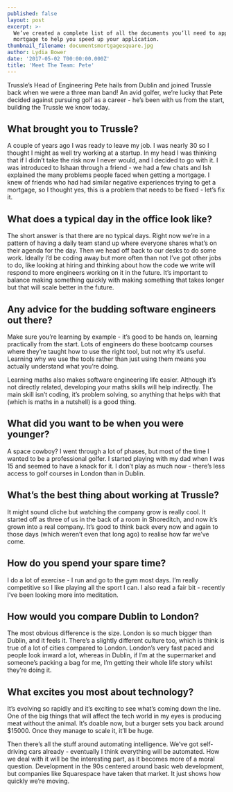 ```yaml
---
published: false
layout: post
excerpt: >-
  We’ve created a complete list of all the documents you’ll need to apply for a
  mortgage to help you speed up your application.
thumbnail_filename: documentsmortgagesquare.jpg
author: Lydia Bower
date: '2017-05-02 T00:00:00.000Z'
title: 'Meet The Team: Pete'
---
```


Trussle’s Head of Engineering Pete hails from Dublin and joined Trussle back when we were a three man band! An avid golfer, we’re lucky that Pete decided against pursuing golf as a career - he’s been with us from the start, building the Trussle we know today. 

## What brought you to Trussle?
A couple of years ago I was ready to leave my job. I was nearly 30 so I thought I might as well try working at a startup. In my head I was thinking that if I didn’t take the risk now I never would, and I decided to go with it. I was introduced to Ishaan through a friend - we had a few chats and Ish explained the many problems people faced when getting a mortgage. I knew of friends who had had similar negative experiences trying to get a mortgage, so I thought yes, this is a problem that needs to be fixed - let’s fix it. 

## What does a typical day in the office look like? 
The short answer is that there are no typical days. Right now we’re in a pattern of having a daily team stand up where everyone shares what’s on their agenda for the day. Then we head off back to our desks to do some work. Ideally I’d be coding away but more often than not I’ve got other jobs to do, like looking at hiring and thinking about how the code we write will respond to more engineers working on it in the future. It’s important to balance making something quickly with making something that takes longer but that will scale better in the future. 

## Any advice for the budding software engineers out there?
Make sure you’re learning by example - it’s good to be hands on, learning practically from the start. Lots of engineers do these bootcamp courses where they’re taught how to use the right tool, but not why it’s useful. Learning why we use the tools rather than just using them means you actually understand what you’re doing. 

Learning maths also makes software engineering life easier. Although it’s not directly related, developing your maths skills will help indirectly. The main skill isn’t coding, it’s problem solving, so anything that helps with that (which is maths in a nutshell) is a good thing. 

## What did you want to be when you were younger?
A space cowboy? I went through a lot of phases, but most of the time I wanted to be a professional golfer. I started playing with my dad when I was 15 and seemed to have a knack for it. I don’t play as much now - there’s less access to golf courses in London than in Dublin.

## What’s the best thing about working at Trussle?
It might sound cliche but watching the company grow is really cool. It started off as three of us in the back of a room in Shoreditch, and now it’s grown into a real company. It’s good to think back every now and again to those days (which weren’t even that long ago) to realise how far we’ve come. 

## How do you spend your spare time?
I do a lot of exercise - I run and go to the gym most days. I’m really competitive so I like playing all the sport I can. I also read a fair bit - recently I’ve been looking more into meditation. 

## How would you compare Dublin to London?
The most obvious difference is the size. London is so much bigger than Dublin, and it feels it. There’s a slightly different culture too, which is think is true of a lot of cities compared to London. London’s very fast paced and people look inward a lot, whereas in Dublin, if I’m at the supermarket and someone’s packing a bag for me, I’m getting their whole life story whilst they’re doing it.

## What excites you most about technology?
It’s evolving so rapidly and it’s exciting to see what’s coming down the line. One of the big things that will affect the tech world in my eyes is producing meat without the animal. It’s doable now, but a burger sets you back around $15000. Once they manage to scale it, it’ll be huge. 

Then there’s all the stuff around automating intelligence. We’ve got self-driving cars already - eventually I think everything will be automated. How we deal with it will be the interesting part, as it becomes more of a moral question. Development in the 90s centered around basic web development, but companies like Squarespace have taken that market. It just shows how quickly we’re moving. 


